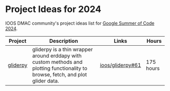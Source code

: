 # Project Ideas for 2024

IOOS DMAC community's project ideas list for [Google Summer of Code 2024](https://summerofcode.withgoogle.com/programs/2024).


|**Project** |**Description**|**Links**| **Hours** |
|------------|---------------|---------|-----------|
|[gliderpy](https://github.com/ioos/gliderpy) | gliderpy is a thin wrapper around erddapy with custom methods and plotting functionality to browse, fetch, and plot glider data. | [ioos/gliderpy#61](https://github.com/ioos/gliderpy/issues/61) | 175 hours |